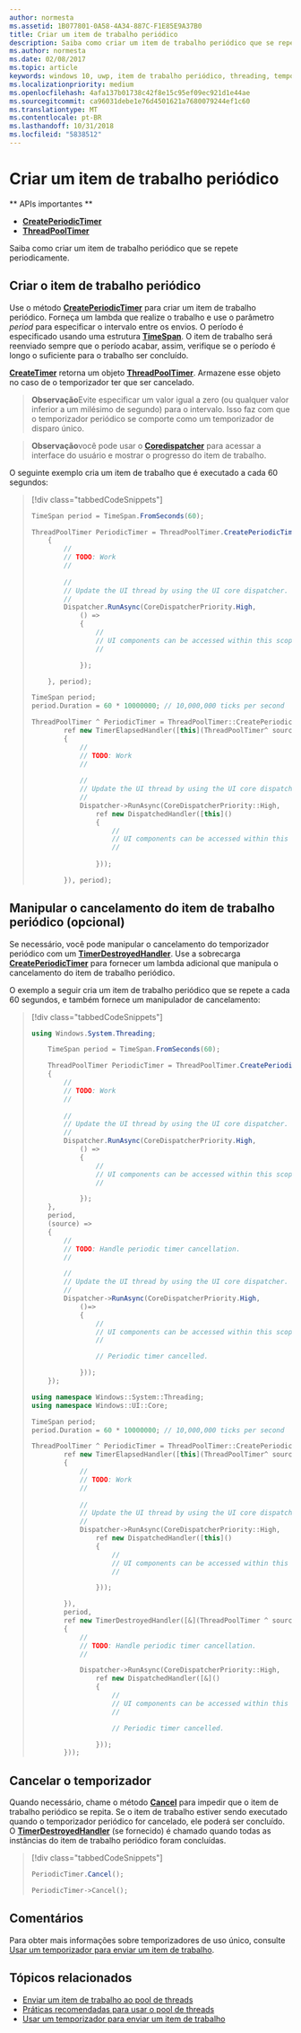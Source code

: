 ```yaml
---
author: normesta
ms.assetid: 1B077801-0A58-4A34-887C-F1E85E9A37B0
title: Criar um item de trabalho periódico
description: Saiba como criar um item de trabalho periódico que se repete periodicamente.
ms.author: normesta
ms.date: 02/08/2017
ms.topic: article
keywords: windows 10, uwp, item de trabalho periódico, threading, temporizadores
ms.localizationpriority: medium
ms.openlocfilehash: 4afa137b01738c42f8e15c95ef09ec921d1e44ae
ms.sourcegitcommit: ca96031debe1e76d4501621a7680079244ef1c60
ms.translationtype: MT
ms.contentlocale: pt-BR
ms.lasthandoff: 10/31/2018
ms.locfileid: "5838512"
---
```

# <a name="create-a-periodic-work-item"></a>Criar um item de trabalho periódico


** APIs importantes **

-   [**CreatePeriodicTimer**](https://msdn.microsoft.com/library/windows/apps/Hh967915)
-   [**ThreadPoolTimer**](https://msdn.microsoft.com/library/windows/apps/BR230587)

Saiba como criar um item de trabalho periódico que se repete periodicamente.

## <a name="create-the-periodic-work-item"></a>Criar o item de trabalho periódico

Use o método [**CreatePeriodicTimer**](https://msdn.microsoft.com/library/windows/apps/Hh967915) para criar um item de trabalho periódico. Forneça um lambda que realize o trabalho e use o parâmetro *period* para especificar o intervalo entre os envios. O período é especificado usando uma estrutura [**TimeSpan**](https://msdn.microsoft.com/library/windows/apps/BR225996). O item de trabalho será reenviado sempre que o período acabar, assim, verifique se o período é longo o suficiente para o trabalho ser concluído.

[**CreateTimer**](https://msdn.microsoft.com/library/windows/apps/windows.system.threading.threadpooltimer.createtimer.aspx) retorna um objeto [**ThreadPoolTimer**](https://msdn.microsoft.com/library/windows/apps/BR230587). Armazene esse objeto no caso de o temporizador ter que ser cancelado.

> **Observação**Evite especificar um valor igual a zero (ou qualquer valor inferior a um milésimo de segundo) para o intervalo. Isso faz com que o temporizador periódico se comporte como um temporizador de disparo único.

> **Observação**você pode usar o [**Coredispatcher**](https://msdn.microsoft.com/library/windows/apps/Hh750317) para acessar a interface do usuário e mostrar o progresso do item de trabalho.

O seguinte exemplo cria um item de trabalho que é executado a cada 60 segundos:

> [!div class="tabbedCodeSnippets"]
> ```csharp
> TimeSpan period = TimeSpan.FromSeconds(60);
>
> ThreadPoolTimer PeriodicTimer = ThreadPoolTimer.CreatePeriodicTimer((source) =>
>     {
>         //
>         // TODO: Work
>         //
>         
>         //
>         // Update the UI thread by using the UI core dispatcher.
>         //
>         Dispatcher.RunAsync(CoreDispatcherPriority.High,
>             () =>
>             {
>                 //
>                 // UI components can be accessed within this scope.
>                 //
>
>             });
>
>     }, period);
> ```
> ``` cpp
> TimeSpan period;
> period.Duration = 60 * 10000000; // 10,000,000 ticks per second
>
> ThreadPoolTimer ^ PeriodicTimer = ThreadPoolTimer::CreatePeriodicTimer(
>         ref new TimerElapsedHandler([this](ThreadPoolTimer^ source)
>         {
>             //
>             // TODO: Work
>             //
>             
>             //
>             // Update the UI thread by using the UI core dispatcher.
>             //
>             Dispatcher->RunAsync(CoreDispatcherPriority::High,
>                 ref new DispatchedHandler([this]()
>                 {
>                     //
>                     // UI components can be accessed within this scope.
>                     //
>                         
>                 }));
>
>         }), period);
> ```

## <a name="handle-cancellation-of-the-periodic-work-item-optional"></a>Manipular o cancelamento do item de trabalho periódico (opcional)

Se necessário, você pode manipular o cancelamento do temporizador periódico com um [**TimerDestroyedHandler**](https://msdn.microsoft.com/library/windows/apps/Hh967926). Use a sobrecarga [**CreatePeriodicTimer**](https://msdn.microsoft.com/library/windows/apps/Hh967915) para fornecer um lambda adicional que manipula o cancelamento do item de trabalho periódico.

O exemplo a seguir cria um item de trabalho periódico que se repete a cada 60 segundos, e também fornece um manipulador de cancelamento:

> [!div class="tabbedCodeSnippets"]
> ``` csharp
> using Windows.System.Threading;
>
>     TimeSpan period = TimeSpan.FromSeconds(60);
>
>     ThreadPoolTimer PeriodicTimer = ThreadPoolTimer.CreatePeriodicTimer((source) =>
>     {
>         //
>         // TODO: Work
>         //
>         
>         //
>         // Update the UI thread by using the UI core dispatcher.
>         //
>         Dispatcher.RunAsync(CoreDispatcherPriority.High,
>             () =>
>             {
>                 //
>                 // UI components can be accessed within this scope.
>                 //
>
>             });
>     },
>     period,
>     (source) =>
>     {
>         //
>         // TODO: Handle periodic timer cancellation.
>         //
>
>         //
>         // Update the UI thread by using the UI core dispatcher.
>         //
>         Dispatcher->RunAsync(CoreDispatcherPriority.High,
>             ()=>
>             {
>                 //
>                 // UI components can be accessed within this scope.
>                 //                 
>
>                 // Periodic timer cancelled.
>
>             }));
>     });
> ```
> ``` cpp
> using namespace Windows::System::Threading;
> using namespace Windows::UI::Core;
>
> TimeSpan period;
> period.Duration = 60 * 10000000; // 10,000,000 ticks per second
>
> ThreadPoolTimer ^ PeriodicTimer = ThreadPoolTimer::CreatePeriodicTimer(
>         ref new TimerElapsedHandler([this](ThreadPoolTimer^ source)
>         {
>             //
>             // TODO: Work
>             //
>                 
>             //
>             // Update the UI thread by using the UI core dispatcher.
>             //
>             Dispatcher->RunAsync(CoreDispatcherPriority::High,
>                 ref new DispatchedHandler([this]()
>                 {
>                     //
>                     // UI components can be accessed within this scope.
>                     //
>
>                 }));
>
>         }),
>         period,
>         ref new TimerDestroyedHandler([&](ThreadPoolTimer ^ source)
>         {
>             //
>             // TODO: Handle periodic timer cancellation.
>             //
>
>             Dispatcher->RunAsync(CoreDispatcherPriority::High,
>                 ref new DispatchedHandler([&]()
>                 {
>                     //
>                     // UI components can be accessed within this scope.
>                     //
>
>                     // Periodic timer cancelled.
>
>                 }));
>         }));
> ```

## <a name="cancel-the-timer"></a>Cancelar o temporizador

Quando necessário, chame o método [**Cancel**](https://msdn.microsoft.com/library/windows/apps/windows.system.threading.threadpooltimer.cancel.aspx) para impedir que o item de trabalho periódico se repita. Se o item de trabalho estiver sendo executado quando o temporizador periódico for cancelado, ele poderá ser concluído. O [**TimerDestroyedHandler**](https://msdn.microsoft.com/library/windows/apps/Hh967926) (se fornecido) é chamado quando todas as instâncias do item de trabalho periódico foram concluídas.

> [!div class="tabbedCodeSnippets"]
> ``` csharp
> PeriodicTimer.Cancel();
> ```
> ``` cpp
> PeriodicTimer->Cancel();
> ```

## <a name="remarks"></a>Comentários

Para obter mais informações sobre temporizadores de uso único, consulte [Usar um temporizador para enviar um item de trabalho](use-a-timer-to-submit-a-work-item.md).

## <a name="related-topics"></a>Tópicos relacionados

* [Enviar um item de trabalho ao pool de threads](submit-a-work-item-to-the-thread-pool.md)
* [Práticas recomendadas para usar o pool de threads](best-practices-for-using-the-thread-pool.md)
* [Usar um temporizador para enviar um item de trabalho](use-a-timer-to-submit-a-work-item.md)
 
